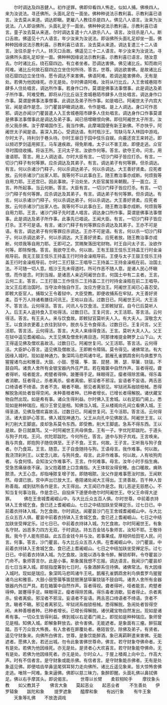 <!-- { "loadSidebar": true } -->
　　尔时调达及四恶健人。初作逆罪。佛即仰看四人怖走。似如人捕。佛唤四人。来为汝说法。寻还佛所。头面礼足在一面坐。佛种种说法示教利喜。示教利喜已语言。汝去莫从来道。调达即瞋。更雇八人教往杀是四人。佛见八人语言。汝来为汝说法。八人即诣佛所。头面礼足于一面坐。佛种种说法示教利喜。示教利喜已语言。童子汝去莫从来道。尔时调达复遣十六人欲杀八人。语言。汝往杀是八人。断口舌故。佛遥见十六人语言。年少汝来为汝说法。即诣佛所头面礼足却坐一面。佛种种因缘说法示教利喜。示教利喜已语言。汝去莫从来道。调达复遣三十二人语言。汝往杀是十六人。转灭口舌故。佛遥见三十二人语言。年少汝来为汝说法。寻诣佛所头面礼足却坐一面。佛种种因缘说法示教利喜。示教利喜已语言。随汝意去。尔时诸比丘。绕石窟四边。有立者坐者。恐调达害佛。佛见诸比丘。知而故问阿难。诸比丘何故石窟四边立坐住何所待。答言。世尊。调达欲害佛。是故诸比丘绕石窟四边立坐住待。愿令调达不来害佛。佛语阿难。若调达能害佛命。无有是处。若佛为他因缘死。亦无是处。尔时佛语阿难。汝将从行比丘。入王舍城巷陌市肆多人住处唱言。调达所作事。若身作口作。莫谓是佛事法事僧事。此是调达及弟子所作事。阿难受教。即将从行比丘诣王舍城巷陌市肆多人住处唱言。调达身作口作事。莫谓是佛事法事僧事。此调达及弟子所作事。如是唱已。阿阇世太子内宫大官。闻是语作是念。沙门瞿昙妒瞋调达故。令作是唱。是上人调达。身口可作恶邪。调达亦闻沙门瞿昙遣人入王舍城巷陌市肆多人住处唱言。调达身作口作事莫谓是佛事法事僧事此是调达及弟子事。闻已倍增瞋恨向佛。即往阿阇世太子所言。汝杀父我杀佛。汝于摩竭国作王。我当作佛。此摩竭国便有新王新佛。不亦快乎。阿阇世太子闻是语。喜深入其心。受调达语。有时瓶沙王。驾駃马车入林园中游戏。尔时太子。持利剑于巷头待。尔时王昼日于园中伎乐自娱。向暮还宫王来转近。即以频迟罗剑遥用掷王。马车速疾故。得免斯难。太子以不害王故。即便走逃。众官寻时围绕收捕。将诣王所。王问太子言。汝欲作何等。答言。欲夺王命。问言。用谁语耶。答言。用上人调达语。尔时大臣有言。一切沙门释子皆应打杀。有言。一切沙门释子有何等罪。应杀调达及其弟子。有言。调达弟子有何等罪。但杀调达。有言。何以杀诸沙门释子。何以杀调达弟子。何以杀调达。大王善好贤柔。应死者放。云何杀诸沙门出家人耶。我等何不以此事白王。随王教治事亦成断。何烦我等自用力耶。王还宫已。因此事故。于治处坐。大臣官属皆来朝觐。于一面立。王言。昨所起事。当云何断。答言。大臣有言。一切沙门释子皆应打杀。有言。一切沙门释子有何等罪。应杀调达及其弟子。有言。调达弟子有何等罪。但杀调达。有言。何以杀诸沙门释子。何以杀调达弟子。何以杀调达。大王善好贤柔。应死者放。云何杀诸沙门出家人也。我等何不以此事白王。随王教治事亦成断。何烦我等自用力耶。王言。诸沙门释子先时遣人唱言。调达身口所作事。莫谓是佛事法事僧事。此是调达及弟子所作事。此事先已唱说。王闻大臣。有言。一切沙门释子皆应打杀。王不可是语。有言。诸沙门释子有何等罪应杀调达及其弟子。王亦不可是语。有言。调达弟子有何等罪应杀调达。王亦不可是语。有言。何以杀一切沙门释子。何以杀调达弟子。何以杀调达。大王善好贤柔。应死者放。随王教治事亦成断。何烦我等自用力耶。王即可之。赏赐聚落田宅财物。时王自问太子言。汝欲作何等。即除惭愧。答言。我欲夺王命。何以故。王有王鼓王伎乐王持盖王行时金澡瓶导前。我无王鼓王伎乐王持盖王行时持金澡瓶导前。王便与太子王鼓王伎乐王持盖王行时金澡瓶导前。尔时二王打鼓二王唱导二王持盖二王持金澡瓶在前。治国土法。不可随一切人意。瓶沙王先未得道时。所可作恶不随人意。是诸人民心怀瞋恨。而作是念。时到当报。是诸恶人亲近阿阇世白言。何国土中有二主者。王言。云何二主。答言。二王打鼓二王作伎乐二王持盖二王行时持金澡瓶在前二王唱导。汝父王后若治国时。当夺汝命独自作王。汝应方便治王。阿阇世王闻已心喜忍受。即敕大臣官人。捕取父王令着狱中。大臣受教。即便收捕系在牢狱。大王善好贤柔。百千万人持诸肴膳往问讯王。王啖以自活。过数日已。阿阇世王问。大王活不。答言活。云何得活。答言。问讯人与饮食活。王即敕狱官。自今已后莫听人入。后王夫人盗持食入王啖得活。过数日已。王复问言。大王活耶。答言活。云何得活。答言。有王夫人。来与饮食故。即敕狱官莫听夫人入。有大夫人。深敬念大王。以食涂衣更着上衣往到狱中。脱衣与王令食得活。过数日已。王复问言。父王活耶。答言活。云何得活。答言。大夫人来缘得食活。王言。莫听大夫人入。父王在狱中遥见耆阇崛山。大王见佛及僧舍利弗目连。阿那律难提金鞞罗上山下山。大王得遥见佛及僧欢喜故活。过数日已。阿阇世复问。父王活耶。答言活。云何得活。大臣妒心答言。遥见佛及僧故活。王即敕令障隔。莫令得见。诸佛常法。有大因缘入城时。现如是神通力。象深鸣马悲鸣诸牛吼。鹅雁孔雀鹦鹉舍利鸟俱耆罗鸟猩猩诸鸟出和雅音。大鼓、小鼓、箜篌．筝．笛．琵琶．箫．瑟．筚篥．铙钹。不鼓自鸣。诸贵人舍所有金银宝器内外庄严具。若在箱箧中自然作声。盲者得视。聋者得听。哑者能言。痀躄者得伸。跛蹇得手足。睐眼得正。瘿者得除苦痛。得乐毒者消歇。狂者得止。杀者离杀。偷者离偷。邪淫者不邪淫。妄语者不妄语。两舌恶口绮语者不绮语。贪者不贪。瞋者不瞋。邪见者离邪见。牢狱闭系枷锁杻械。悉得解脱急闹处者皆得空闲。未种善根者种。已种者增长。已增长者得解脱。诸伏藏宝物自然出现。如是希有事。诸众生得利益。尔时佛入王舍城。以右足蹈门阃上。悉现如是种种瑞应。瓶沙王曾见是相。知佛当入城。王从楼阁向孔间立看佛入城。王得圣道。见佛及僧欢喜故活。过数日已。阿阇世复问。王今活耶。答言活。云何得活。诸大臣妒心答言。佛入城现神通力。父王从向孔中见佛故活。阿阇世王言。以利刀削大王脚底。皮却急系莫令东西。即受教。削大王脚底。急系不得东西。王以是故。卧日就羸笃。又一时阿阇世王共母俱食。王有一子。字优陀耶跋陀。于道头与狗子共戏。王问。优陀耶跋陀。今何所在。答言。道中与狗子共戏。王言唤来。我与共食。即抱狗子随信俱至。王子不食。王言。何故。王子言。王听我与狗子食者。尔乃食耳。王言。随意。王子自食随持与狗。王语母言。我作难事。何以故。我浇顶刹利王。以爱念儿故。与狗共食。母言。此非作难事。何以故。人有啖狗肉者。与食何怪。会知汝父作难事不。王言。作何难事。母言。汝年小时手指生痈。受急苦痛昼夜不寐。汝父抱着膝上口含痈指。大王体软汝得安睡。由口暖故。痈熟脓溃。大王心念。却指唾脓复增子苦。即随咽脓。汝父作是难事愿汝时放。王闻默然。母谓已放。宫中声出已放大王。巷陌诸处闻大王得出。王贤善故。百千种人皆称善哉。咸到狱所各作是言。大王得出。大王闻已作是念。我儿恶逆无慈愍心。不知当复何事治我。作是念已。自投床下遂便命绝尔时阿阇世王。夺父王命得大逆罪。
　　佛在王舍城耆阇崛山中。与大比丘众五百人俱。尔时世尊。中前着衣持钵入王舍城乞食。食已还上耆阇崛山。七日之中结加趺坐受禅定乐。过七日已。中前着衣持钵入城。为乞食故。尔时调达。闻瞿昙沙门在王舍城耆阇崛山中。与大比丘众五百人俱。瞿昙中前着衣持钵入王舍城乞食。食已还上耆阇崛山。七日之中结加趺坐受禅定乐。过七日已。中前着衣持钵入城。为乞食故。尔时阿阇世王。有象名守财。凶恶多力四方无双。于时调达。持五百金钱与象师言。汝知不耶。王敬待我。我今于人能有损益。此五百金钱今并与汝。若事果成。厚相供给田宅人民。问言。何事。答言。沙门瞿昙。与大比丘众五百人俱。在耆阇崛山中。沙门瞿昙。中前着衣持钵入王舍城乞食。食已还上耆阇崛山。七日之中结加趺坐受禅定乐。过七日已。中前着衣持钵入城。为乞食故。汝能以酒与象令醉。解锁却靽。令夺瞿昙沙门命不。象师答言尔。此是小事。斯象属我想不忘报。调达语言。我闻沙门瞿昙却后七日当来入城。即屈指度筹到七日时。与象酒醉系住待佛。诸佛常法。有大因缘入城时。现如是瑞应。象深鸣马悲鸣诸牛王吼。鹅雁孔雀鹦鹉舍利鸟俱耆罗鸟猩猩诸鸟出和雅音。大鼓小鼓箜篌筝笛琵琶箫瑟筚篥铙钹不鼓自鸣。诸贵人舍所有金器银器内外庄严具。若在箱箧中自然作声。盲者得视。聋者得听。哑者能言。痀躄者得伸。跛蹇得手足。睐眼得正。瘿者得除苦痛。得乐毒者消歇。狂者得止。杀者离杀。偷者离偷。邪淫者不邪淫。妄语者不妄语。两舌恶口绮语者不绮语。贪者不贪。瞋者不瞋。邪见者离邪见。牢狱闭系枷锁杻械。悉得解脱。急闹处者皆得空闲。未种善根者种。已种者增长。已增长得解脱。诸伏藏宝物自然发出。现如是诸希有事。一切众生皆得利益。佛到城以右足着门阃上。即现如是种种瑞应。象师曾见是相。知佛入城。即解象靽放去。欲令害佛。无能遮者。是象面有三瘤。醉狂蹴踏。百千万众皆大怖畏。有入舍者在屏覆处者。巷陌皆空。除佛及弟子。有贤者。遥见守财象来。向佛所白佛言。世尊。是象饮能醉酒。象已离羁靽遣来害佛。无能遮者。愿佛入舍。若还出城。勿令此象害佛世尊命。佛言。若守财象夺佛命者。无有是处。若佛为他因缘死。亦无是处。是贤者心大欢喜言。若守财象能夺佛命。无有是处。若佛为他因缘死者。亦无是处。尔时众人。于屋上楼阁上向中立。作高大声。时有不信者言。是守财象或能杀佛。有信者言。是守财象能杀佛者。无有是处象遥见佛。即便啮齿举鼻竖尾弭耳努力走向佛所。诸比丘遥见象来。皆大惊怖舍佛走逃。唯除一阿难。象来逼佛。佛即以慈三昧力。象醉即醒。头面礼佛以鼻拭佛足。佛以右手摩其头。即说偈言。
　　世尊以长臂　　柔软相轮手
　　摩抆象头教　　如父教其子
　　佛言大象　　莫起恶业　　起恶业者
　　不生善处　　伊罗辕象　　跋陀和象
　　提罗遮象　　醯摩和象　　有凶行象
　　有牛王象
　　天象等礼佛　　不放逸调戏
